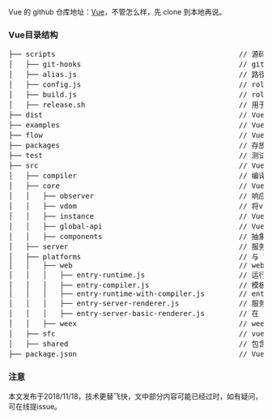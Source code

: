 Vue 的 github 仓库地址：[Vue](https://github.com/vuejs/vue)，不管怎么样，先 clone 到本地再说。

### Vue目录结构

<pre>
├── scripts                                           // 源码构建脚脚本
│   ├── git-hooks                                     // git钩子相关
│   ├── alias.js                                      // 路径别名配置
│   ├── config.js                                     // rollup 配置（vue源码使用rollup打包构建，类似webpack的webpakck.config.js）
│   ├── build.js                                      // rollup 构建（相当于node build/dev-server.js 或 node build/build.js）
│   ├── release.sh                                    // 用于自动发布新版本的脚本
├── dist                                              // Vue源码打包输出目录，跟我们平时执行cnpm run build 之后出现的dist目录一样
├── examples                                          // Vue 实例
├── flow                                              // Vue 使用 Flow 做类型检查，[Flow](https://flow.org/en/docs/getting-started/)
├── packages                                          // 存放独立发布的包的目录
├── test                                              // 测试文件目录
├── src                                               // Vue 源码目录
│   ├── compiler                                      // 编译相关（template->render）
│   ├── core                                          // Vue 核心代码，与运行平台无关（web或weex）
│   │   ├── observer                                  // 响应式式数据相关
│   │   ├── vdom                                      // 将vnode通过patch渲染到页面
│   │   ├── instance                                  // Vue 构造函数及对其做的“包装”
│   │   ├── global-api                                // Vue 构造函数本身的全局api（属性和方法）
│   │   ├── components                                // 抽象组件（keep-alive等）
│   ├── server                                        // 服务端渲染相关代码
│   ├── platforms                                     // 与 Vue 所在运行平台相关
│   │   ├── web                                       // web
│   │   │   ├── entry-runtime.js                      // 运行时的 Vue 代码，不包含compiler
│   │   │   ├── entry-compiler.js                     // 模板编译
│   │   │   ├── entry-runtime-with-compiler.js        // entry-runtime.js + entry-compiler.js = entry-runtime-with-compiler.js
│   │   │   ├── entry-server-renderer.js              // 服务端渲染的入口文件
│   │   │   ├── entry-server-basic-renderer.js        // 在 scripts/config.js 的 web-server-renderer-basic 配置项中使用
│   │   ├── weex                                      // weex，目前尚未深入研究
│   ├── sfc                                           // vue文件的编译逻辑
│   ├── shared                                        // 包含很多公用的util方法
├── package.json                                      // Vue 项目配置信息
</pre>

### 注意
本文发布于2018/11/18，技术更替飞快，文中部分内容可能已经过时，如有疑问，可在线提issue。
